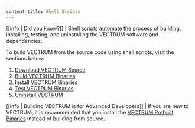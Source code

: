 ```yaml
---
content_title: Shell Scripts
---
```


[[info | Did you know?]]
| Shell scripts automate the process of building, installing, testing, and uninstalling the VECTRUM software and dependencies.

To build VECTRUM from the source code using shell scripts, visit the sections below:

1. [Download VECTRUM Source](./01_download-source.md)
2. [Build VECTRUM Binaries](./02_build-binaries.md)
3. [Install VECTRUM Binaries](./03_install-binaries.md)
4. [Test VECTRUM Binaries](./04_test-binaries.md)
5. [Uninstall VECTRUM](./05_uninstall.md)

[[info | Building VECTRUM is for Advanced Developers]]
| If you are new to VECTRUM, it is recommended that you install the [VECTRUM Prebuilt Binaries](../../00_install-prebuilt-binaries.md) instead of building from source.
